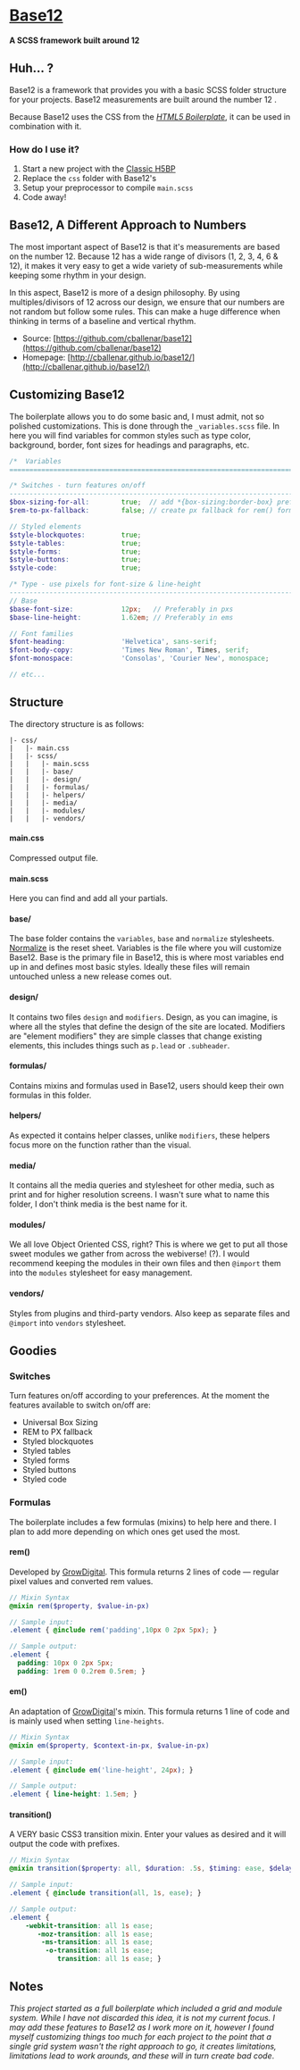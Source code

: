 # [Base12](http://cballenar.github.io/base12/)
__A SCSS framework built around 12__

## Huh... ?
Base12 is a framework that provides you with a basic SCSS folder structure for your projects. Base12 measurements are built around the number 12 .

Because Base12 uses the CSS from the [_HTML5 Boilerplate_](https://github.com/h5bp/html5-boilerplate/), it can be used in combination with it.

### How do I use it?
1. Start a new project with the [Classic H5BP](http://www.initializr.com/)
2. Replace the `css` folder with Base12's
3. Setup your preprocessor to compile `main.scss`
4. Code away!

## Base12, A Different Approach to Numbers
The most important aspect of Base12 is that it's measurements are based on the number 12. Because 12 has a wide range of divisors (1, 2, 3, 4, 6 & 12), it makes it very easy to get a wide variety of sub-measurements while keeping some rhythm in your design.

In this aspect, Base12 is more of a design philosophy. By using multiples/divisors of 12 across our design, we ensure that our numbers are not random but follow some rules. This can make a huge difference when thinking in terms of a baseline and vertical rhythm.

 - Source: [https://github.com/cballenar/base12](https://github.com/cballenar/base12)
 - Homepage: [http://cballenar.github.io/base12/](http://cballenar.github.io/base12/)

## Customizing Base12
The boilerplate allows you to do some basic and, I must admit, not so polished customizations. 
This is done through the `_variables.scss` file. In here you will find variables for common styles such as type color, background, border, font sizes for headings and paragraphs, etc.

```scss
/*  Variables
==================================================================================== */

/* Switches - turn features on/off
------------------------------------------------------------------------------------ */
$box-sizing-for-all:        true;  // add *{box-sizing:border-box} prefixed
$rem-to-px-fallback:        false; // create px fallback for rem() formula

// Styled elements
$style-blockquotes:         true;
$style-tables:              true;
$style-forms:               true;
$style-buttons:             true;
$style-code:                true;

/* Type - use pixels for font-size & line-height
------------------------------------------------------------------------------------ */
// Base
$base-font-size:            12px;   // Preferably in pxs
$base-line-height:          1.62em; // Preferably in ems

// Font families
$font-heading:              'Helvetica', sans-serif;
$font-body-copy:            'Times New Roman', Times, serif;
$font-monospace:            'Consolas', 'Courier New', monospace;

// etc...
```

## Structure
The directory structure is as follows:
```
|- css/
|   |- main.css
|   |- scss/
|   |   |- main.scss
|   |   |- base/
|   |   |- design/
|   |   |- formulas/
|   |   |- helpers/
|   |   |- media/
|   |   |- modules/
|   |   |- vendors/
```
#### main.css
Compressed output file.

#### main.scss
Here you can find and add all your partials.

#### base/
The base folder contains the `variables`, `base` and `normalize` stylesheets. [Normalize](http://necolas.github.io/normalize.css/) is the reset sheet. Variables is the file where you will customize Base12. Base is the primary file in Base12, this is where most variables end up in and defines most basic styles. Ideally these files will remain untouched unless a new release comes out.

#### design/
It contains two files `design` and `modifiers`. Design, as you can imagine, is where all the styles that define the design of the site are located. Modifiers are "element modifiers" they are simple classes that change existing elements, this includes things such as `p.lead` or `.subheader`.

#### formulas/
Contains mixins and formulas used in Base12, users should keep their own formulas in this folder.

#### helpers/
As expected it contains helper classes, unlike `modifiers`, these helpers focus more on the function rather than the visual.

#### media/
It contains all the media queries and stylesheet for other media, such as print and for higher resolution screens. I wasn't sure what to name this folder, I don't think media is the best name for it. 

#### modules/
We all love Object Oriented CSS, right? This is where we get to put all those sweet modules we gather from across the webiverse! (?). I would recommend keeping the modules in their own files and then `@import` them into the `modules` stylesheet for easy management.

#### vendors/
Styles from plugins and third-party vendors. Also keep as separate files and `@import` into `vendors` stylesheet.

## Goodies

### Switches
Turn features on/off according to your preferences. At the moment the features available to switch on/off are:

 - Universal Box Sizing
 - REM to PX fallback
 - Styled blockquotes
 - Styled tables
 - Styled forms
 - Styled buttons
 - Styled code

### Formulas
The boilerplate includes a few formulas (mixins) to help here and there. I plan to add more depending on which ones get used the most.

#### rem()
Developed by [GrowDigital](https://gist.github.com/growdigital/1778907). This formula returns 2 lines of code — regular pixel values and converted rem values.

```scss
// Mixin Syntax
@mixin rem($property, $value-in-px)

// Sample input:
.element { @include rem('padding',10px 0 2px 5px); }

// Sample output:
.element {
  padding: 10px 0 2px 5px;
  padding: 1rem 0 0.2rem 0.5rem; }
```

#### em()
An adaptation of [GrowDigital](https://gist.github.com/growdigital/1778907)'s mixin. This formula returns 1 line of code and is mainly used when setting `line-heights`.

```scss
// Mixin Syntax
@mixin em($property, $context-in-px, $value-in-px)

// Sample input:
.element { @include em('line-height', 24px); }

// Sample output:
.element { line-height: 1.5em; }
```

#### transition()
A VERY basic CSS3 transition mixin. Enter your values as desired and it will output the code with prefixes. 

```scss
// Mixin Syntax
@mixin transition($property: all, $duration: .5s, $timing: ease, $delay: null)

// Sample input:
.element { @include transition(all, 1s, ease); }

// Sample output:
.element {
    -webkit-transition: all 1s ease; 
       -moz-transition: all 1s ease; 
        -ms-transition: all 1s ease; 
         -o-transition: all 1s ease; 
            transition: all 1s ease; }
```

## Notes
_This project started as a full boilerplate which included a grid and module system. While I have not discarded this idea, it is not my current focus. I may add these features to Base12 as I work more on it, however I found myself customizing things too much for each project to the point that a single grid system wasn't the right approach to go, it creates limitations, limitations lead to work arounds, and these will in turn create bad code_. 